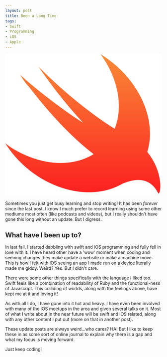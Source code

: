 ```yaml
---
layout: post
title: Been a Long Time
tags:
- Swift
- Programming
- iOS
- Apple
---
```

![Swift logo](./assets/images/Swift_logo.png)
<br />

Sometimes you just get busy learning and stop writing! It has been _forever_ since the last post. I know I much prefer to record learning using some other mediums most often (like podcasts and videos), but I really shouldn't have gone this long without an update. But I digress. 

## What have I been up to?

In last fall, I started dabbling with swift and iOS programming and fully fell in love with it. I have heard other have a 'wow' moment when coding and seening changes they make update a website or make a machine move. This is how I felt with iOS seeing an app I made run on a device literally made me giddy. Weird? Yes. But I didn't care. 

There were some other things specifically with the language I liked too. Swift feels like a combination of readability of Ruby and the functional-ness of Javascript. This colliding of worlds, along with the feelings above, have kept me at it and loving it!

As with all I do, I have gone into it hot and heavy. I have even been involved with many of the iOS meetups in the area and given several talks on it. Most of what I write about in the near future will be swift and iOS related, along with any other content I put out (more on that in another post).

These update posts are always weird...who cares? HA! But I like to keep these in as some sort of online journal to explain why there is a gap and what my focus is moving forward. 

Just keep coding! 